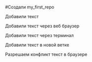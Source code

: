 ﻿#Создали my_first_repo

Добавили текст

Добавили текст через веб браузер

Добавили текст через терминал

Добавили текст в новой ветке

Разрешаем конфликт текст в браузере
